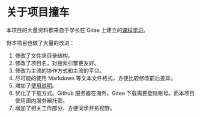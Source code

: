 # 关于项目撞车

本项目的大量资料都来自于学长在 Gitee 上建立的[课程学习](https://gitee.com/classmatezhu/course-learning)。

但本项目也做了大量的改进：
1. 修改了文件夹目录结构。
2. 修改了项目名，对搜索引擎更友好。
3. 修改为主流的协作方式和主流的平台。
4. 尽可能的使用 Markdown 等文本文件格式，方便比较修改前后差异。
5. 增加了[使用说明](./使用说明.md)。
6. 优化了下载方式。Github 服务器在海外，Gitee 下载需要登陆账号。而本项目使用国内服务器托管。
7. 增加了相关工作部分，方便同学开拓视野。
